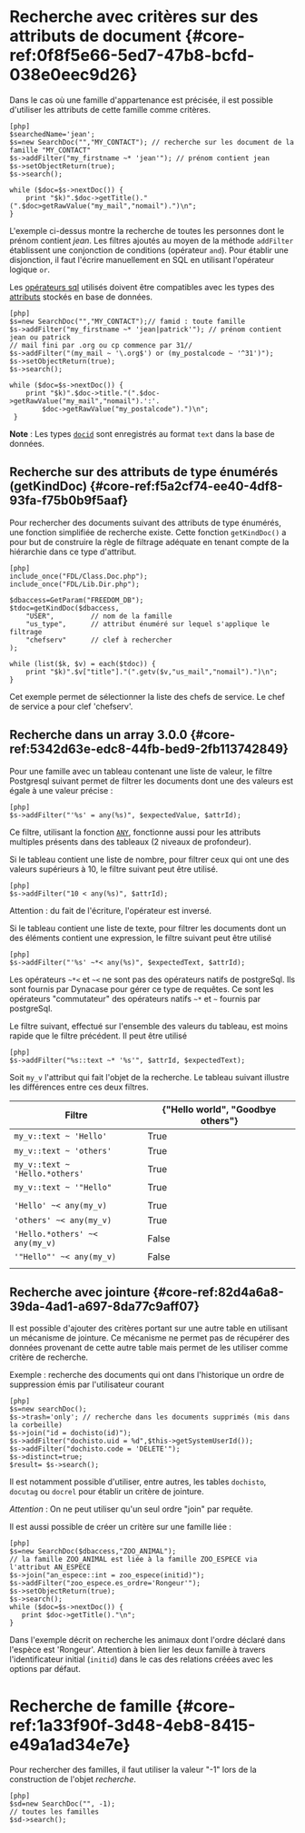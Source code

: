 # Recherche avec critères sur des attributs de document {#core-ref:0f8f5e66-5ed7-47b8-bcfd-038e0eec9d26}

Dans le cas où une famille d'appartenance est précisée, il est possible
d'utiliser les attributs de cette famille comme critères.

    [php]
    $searchedName='jean';
    $s=new SearchDoc("","MY_CONTACT"); // recherche sur les document de la famille "MY_CONTACT"
    $s->addFilter("my_firstname ~* 'jean'"); // prénom contient jean 
    $s->setObjectReturn(true);
    $s->search();
     
    while ($doc=$s->nextDoc()) {
        print "$k)".$doc->getTitle()."(".$doc>getRawValue("my_mail","nomail").")\n";
    }

L'exemple ci-dessus montre la recherche de toutes les personnes dont le prénom
contient *jean*. Les filtres ajoutés au moyen de la méthode `addFilter`
établissent une conjonction de conditions (opérateur `and`). Pour établir une
disjonction, il faut l'écrire manuellement en SQL en utilisant l'opérateur
logique `or`.

Les [opérateurs sql][pgop] utilisés doivent être compatibles avec les types des
[attributs][docattributs] stockés en base de données.

    [php]
    $s=new SearchDoc("","MY_CONTACT");// famid : toute famille
    $s->addFilter("my_firstname ~* 'jean|patrick'"); // prénom contient jean ou patrick
    // mail fini par .org ou cp commence par 31//
    $s->addFilter("(my_mail ~ '\.org$') or (my_postalcode ~ '^31')");   
    $s->setObjectReturn(true);
    $s->search();
     
    while ($doc=$s->nextDoc()) {
        print "$k)".$doc->title."(".$doc->getRawValue("my_mail","nomail").':'.
            $doc->getRawValue("my_postalcode").")\n";
     }

**Note** : Les types [`docid`][attdocid] sont enregistrés au format `text` dans la
    base de données.


## Recherche sur des attributs de type énumérés (getKindDoc) {#core-ref:f5a2cf74-ee40-4df8-93fa-f75b0b9f5aaf}

Pour rechercher des documents suivant des attributs de type énumérés, une
fonction simplifiée de recherche existe. Cette fonction `getKindDoc()` a pour
but de construire la règle de filtrage adéquate en tenant compte de la
hiérarchie dans ce type d'attribut.

    [php]
    include_once("FDL/Class.Doc.php");
    include_once("FDL/Lib.Dir.php");
    
    $dbaccess=GetParam("FREEDOM_DB");
    $tdoc=getKindDoc($dbaccess,
        "USER",         // nom de la famille
        "us_type",      // attribut énuméré sur lequel s'applique le filtrage
        "chefserv"      // clef à rechercher
    );
     
    while (list($k, $v) = each($tdoc)) {
        print "$k)".$v["title"]."(".getv($v,"us_mail","nomail").")\n";
    }

Cet exemple permet de sélectionner la liste des chefs de service. Le chef de
service a pour clef 'chefserv'.

## Recherche dans un array <span class="flag next-release">3.0.0</span> {#core-ref:5342d63e-edc8-44fb-bed9-2fb113742849}

Pour une famille avec un tableau contenant une liste de valeur, le
filtre Postgresql suivant permet de filtrer les documents dont une des valeurs
est égale à une valeur précise :

    [php]
    $s->addFilter("'%s' = any(%s)", $expectedValue, $attrId);

Ce filtre, utilisant la fonction [`ANY`][pgallany], fonctionne aussi pour les
attributs multiples présents dans des tableaux (2 niveaux de profondeur).

Si le tableau contient une liste de nombre, pour filtrer ceux qui ont une des
valeurs supérieurs à 10, le filtre suivant peut être utilisé.

    [php]
    $s->addFilter("10 < any(%s)", $attrId);

Attention : du fait de l'écriture, l'opérateur est inversé.

Si le tableau contient une liste de texte, pour filtrer les documents dont un
des éléments contient une expression, le filtre suivant peut être utilisé


    [php]
    $s->addFilter("'%s' ~*< any(%s)", $expectedText, $attrId);

Les opérateurs `~*<` et `~<` ne sont pas des opérateurs natifs de postgreSql.
Ils sont fournis par Dynacase pour gérer ce type de requêtes. Ce sont les
opérateurs "commutateur" des opérateurs natifs `~*` et `~` fournis par
postgreSql.

Le filtre suivant, effectué sur l'ensemble des valeurs du tableau, est moins
rapide que le filtre précédent. Il peut être utilisé 

    [php]
    $s->addFilter("%s::text ~* '%s'", $attrId, $expectedText);

Soit `my_v` l'attribut qui fait l'objet de la recherche. Le tableau suivant
illustre les différences entre ces deux filtres.

|             Filtre             | {"Hello world", "Goodbye others"} |
| ------------------------------ | --------------------------------- |
| `my_v::text ~ 'Hello'`         | True                              |
| `my_v::text ~ 'others'`        | True                              |
| `my_v::text ~ 'Hello.*others'` | True                              |
| `my_v::text ~ '"Hello"`        | True                              |
|                                |                                   |
| `'Hello' ~< any(my_v)`         | True                              |
| `'others' ~< any(my_v)`        | True                              |
| `'Hello.*others' ~< any(my_v)` | False                             |
| `'"Hello"' ~< any(my_v)`       | False                             |
|                                |                                   |



## Recherche avec jointure {#core-ref:82d4a6a8-39da-4ad1-a697-8da77c9aff07}

Il est possible d'ajouter des critères portant sur une autre table en utilisant
un mécanisme de jointure. Ce mécanisme ne permet pas de récupérer des données
provenant de cette autre table mais permet de les utiliser comme critère de
recherche.

Exemple : recherche des documents qui ont dans l'historique un ordre de
suppression émis par l'utilisateur courant

    [php]
    $s=new searchDoc();
    $s->trash='only'; // recherche dans les documents supprimés (mis dans la corbeille)
    $s->join("id = dochisto(id)");
    $s->addFilter("dochisto.uid = %d",$this->getSystemUserId());
    $s->addFilter("dochisto.code = 'DELETE'");
    $s->distinct=true;
    $result= $s->search();

Il est notamment possible d'utiliser, entre autres, les tables `dochisto`,
`docutag` ou `docrel` pour établir un critère de jointure.

*Attention* : On ne peut utiliser qu'un seul ordre "join" par requête.

Il est aussi possible de créer un critère sur une famille liée :

    [php]
    $s=new SearchDoc($dbaccess,"ZOO_ANIMAL");
    // la famille ZOO_ANIMAL est liée à la famille ZOO_ESPECE via l'attribut AN_ESPECE
    $s->join("an_espece::int = zoo_espece(initid)");
    $s->addFilter("zoo_espece.es_ordre='Rongeur'");
    $s->setObjectReturn(true);
    $s->search();
    while ($doc=$s->nextDoc()) {
       print $doc->getTitle()."\n";
    }

Dans l'exemple décrit on recherche les animaux dont l'ordre déclaré dans
l'espèce est 'Rongeur'. Attention à bien lier les deux famille à travers
l'identificateur initial (`initid`) dans le cas des relations créées avec les
options par défaut.

# Recherche de famille {#core-ref:1a33f90f-3d48-4eb8-8415-e49a1ad34e7e}

Pour rechercher des familles, il faut utiliser la valeur "-1" lors de la
construction de l'objet _recherche_.

    [php]
    $sd=new SearchDoc("", -1); 
    // toutes les familles 
    $sd->search();



<!-- link -->
[searchdoc]:        #core-ref:a5216d5c-4e0f-4e3c-9553-7cbfda6b3255
[propdoc]:          #core-ref:9aa8edfa-2f2a-11e2-aaec-838a12b40353 "Liste des propriétés du document"
[layoutblock]:      #core-ref:587b563e-7371-469f-9d1e-350607056c73
[formatcollection]: #core-ref:74ce9ce4-8e4e-42ee-a0df-415eb6897a81
[pgop]:             http://www.postgresql.org/docs/9.1/static/functions.html "Opérateurs Postgresql 9.1"
[docattributs]:     #core-ref:4e167170-33ed-11e2-8134-a7f43955d6f3
[attdocid]:         #core-ref:d461d5f5-b635-47a0-944d-473c227587ab
[phpiterator]:      http://php.net/manual/fr/class.iterator.php "Interface Iterator"
[docacl]:           #core-ref:a99dcc5f-f42f-4574-bbfa-d7bb0573c95d "Droits du document"
[pgallany]:         http://www.postgresql.org/docs/9.3/static/functions-comparisons.html#AEN18486 "Opérateurs ANY/ALL"
